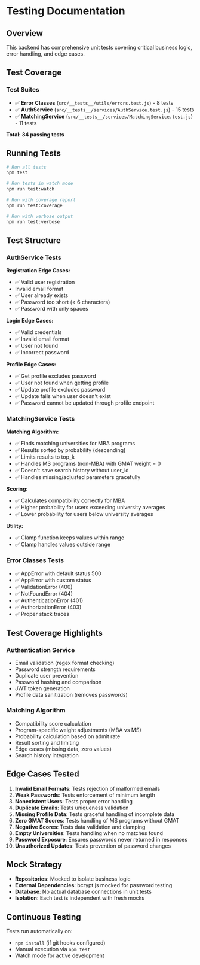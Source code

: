 # Testing Documentation

## Overview

This backend has comprehensive unit tests covering critical business logic, error handling, and edge cases.

## Test Coverage

### Test Suites

- ✅ **Error Classes** (`src/__tests__/utils/errors.test.js`) - 8 tests
- ✅ **AuthService** (`src/__tests__/services/AuthService.test.js`) - 15 tests
- ✅ **MatchingService** (`src/__tests__/services/MatchingService.test.js`) - 11 tests

**Total: 34 passing tests**

## Running Tests

```bash
# Run all tests
npm test

# Run tests in watch mode
npm run test:watch

# Run with coverage report
npm run test:coverage

# Run with verbose output
npm run test:verbose
```

## Test Structure

### AuthService Tests

**Registration Edge Cases:**

- ✅ Valid user registration
- Invalid email format
- ✅ User already exists
- ✅ Password too short (< 6 characters)
- ✅ Password with only spaces

**Login Edge Cases:**

- ✅ Valid credentials
- ✅ Invalid email format
- ✅ User not found
- ✅ Incorrect password

**Profile Edge Cases:**

- ✅ Get profile excludes password
- ✅ User not found when getting profile
- ✅ Update profile excludes password
- ✅ Update fails when user doesn't exist
- ✅ Password cannot be updated through profile endpoint

### MatchingService Tests

**Matching Algorithm:**

- ✅ Finds matching universities for MBA programs
- ✅ Results sorted by probability (descending)
- ✅ Limits results to top_k
- ✅ Handles MS programs (non-MBA) with GMAT weight = 0
- ✅ Doesn't save search history without user_id
- ✅ Handles missing/adjusted parameters gracefully

**Scoring:**

- ✅ Calculates compatibility correctly for MBA
- ✅ Higher probability for users exceeding university averages
- ✅ Lower probability for users below university averages

**Utility:**

- ✅ Clamp function keeps values within range
- ✅ Clamp handles values outside range

### Error Classes Tests

- ✅ AppError with default status 500
- ✅ AppError with custom status
- ✅ ValidationError (400)
- ✅ NotFoundError (404)
- ✅ AuthenticationError (401)
- ✅ AuthorizationError (403)
- ✅ Proper stack traces

## Test Coverage Highlights

### Authentication Service

- Email validation (regex format checking)
- Password strength requirements
- Duplicate user prevention
- Password hashing and comparison
- JWT token generation
- Profile data sanitization (removes passwords)

### Matching Algorithm

- Compatibility score calculation
- Program-specific weight adjustments (MBA vs MS)
- Probability calculation based on admit rate
- Result sorting and limiting
- Edge cases (missing data, zero values)
- Search history integration

## Edge Cases Tested

1. **Invalid Email Formats**: Tests rejection of malformed emails
2. **Weak Passwords**: Tests enforcement of minimum length
3. **Nonexistent Users**: Tests proper error handling
4. **Duplicate Emails**: Tests uniqueness validation
5. **Missing Profile Data**: Tests graceful handling of incomplete data
6. **Zero GMAT Scores**: Tests handling of MS programs without GMAT
7. **Negative Scores**: Tests data validation and clamping
8. **Empty Universities**: Tests handling when no matches found
9. **Password Exposure**: Ensures passwords never returned in responses
10. **Unauthorized Updates**: Tests prevention of password changes

## Mock Strategy

- **Repositories**: Mocked to isolate business logic
- **External Dependencies**: bcrypt.js mocked for password testing
- **Database**: No actual database connections in unit tests
- **Isolation**: Each test is independent with fresh mocks

## Continuous Testing

Tests run automatically on:

- `npm install` (if git hooks configured)
- Manual execution via `npm test`
- Watch mode for active development

